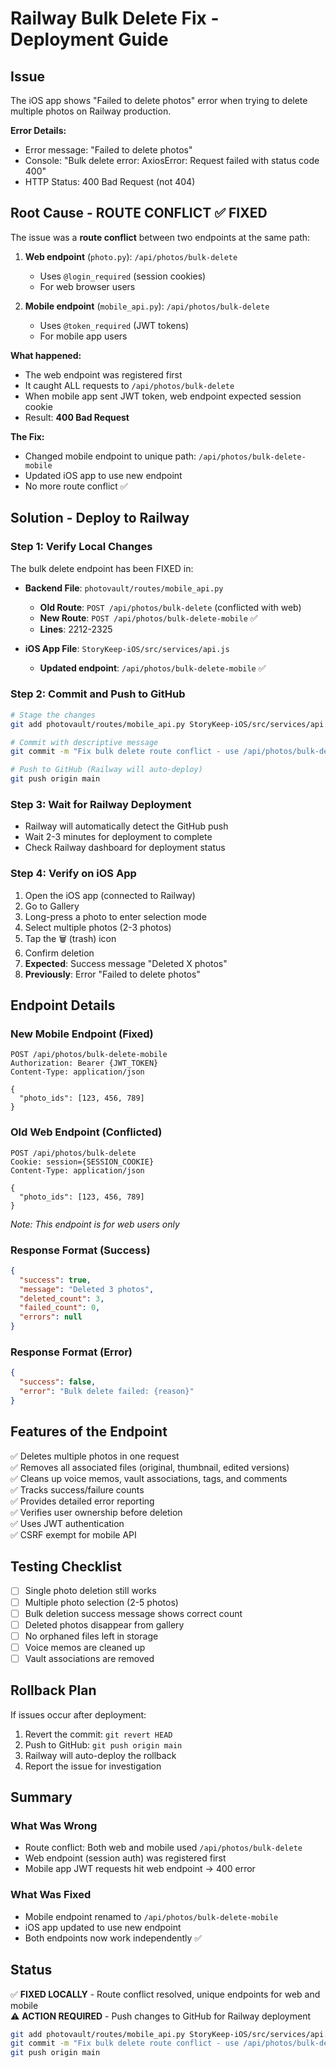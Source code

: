 # Railway Bulk Delete Fix - Deployment Guide

## Issue
The iOS app shows "Failed to delete photos" error when trying to delete multiple photos on Railway production.

**Error Details:**
- Error message: "Failed to delete photos"
- Console: "Bulk delete error: AxiosError: Request failed with status code 400"
- HTTP Status: 400 Bad Request (not 404)

## Root Cause - ROUTE CONFLICT ✅ FIXED
The issue was a **route conflict** between two endpoints at the same path:

1. **Web endpoint** (`photo.py`): `/api/photos/bulk-delete` 
   - Uses `@login_required` (session cookies)
   - For web browser users

2. **Mobile endpoint** (`mobile_api.py`): `/api/photos/bulk-delete`
   - Uses `@token_required` (JWT tokens)  
   - For mobile app users

**What happened:**
- The web endpoint was registered first
- It caught ALL requests to `/api/photos/bulk-delete`
- When mobile app sent JWT token, web endpoint expected session cookie
- Result: **400 Bad Request**

**The Fix:**
- Changed mobile endpoint to unique path: `/api/photos/bulk-delete-mobile`
- Updated iOS app to use new endpoint
- No more route conflict ✅

## Solution - Deploy to Railway

### Step 1: Verify Local Changes
The bulk delete endpoint has been FIXED in:
- **Backend File**: `photovault/routes/mobile_api.py`
  - **Old Route**: `POST /api/photos/bulk-delete` (conflicted with web)
  - **New Route**: `POST /api/photos/bulk-delete-mobile` ✅
  - **Lines**: 2212-2325

- **iOS App File**: `StoryKeep-iOS/src/services/api.js`
  - **Updated endpoint**: `/api/photos/bulk-delete-mobile` ✅

### Step 2: Commit and Push to GitHub

```bash
# Stage the changes
git add photovault/routes/mobile_api.py StoryKeep-iOS/src/services/api.js

# Commit with descriptive message
git commit -m "Fix bulk delete route conflict - use /api/photos/bulk-delete-mobile for iOS app"

# Push to GitHub (Railway will auto-deploy)
git push origin main
```

### Step 3: Wait for Railway Deployment
- Railway will automatically detect the GitHub push
- Wait 2-3 minutes for deployment to complete
- Check Railway dashboard for deployment status

### Step 4: Verify on iOS App
1. Open the iOS app (connected to Railway)
2. Go to Gallery
3. Long-press a photo to enter selection mode
4. Select multiple photos (2-3 photos)
5. Tap the 🗑️ (trash) icon
6. Confirm deletion
7. **Expected**: Success message "Deleted X photos"
8. **Previously**: Error "Failed to delete photos"

## Endpoint Details

### New Mobile Endpoint (Fixed)
```http
POST /api/photos/bulk-delete-mobile
Authorization: Bearer {JWT_TOKEN}
Content-Type: application/json

{
  "photo_ids": [123, 456, 789]
}
```

### Old Web Endpoint (Conflicted)
```http
POST /api/photos/bulk-delete
Cookie: session={SESSION_COOKIE}
Content-Type: application/json

{
  "photo_ids": [123, 456, 789]
}
```
*Note: This endpoint is for web users only*

### Response Format (Success)
```json
{
  "success": true,
  "message": "Deleted 3 photos",
  "deleted_count": 3,
  "failed_count": 0,
  "errors": null
}
```

### Response Format (Error)
```json
{
  "success": false,
  "error": "Bulk delete failed: {reason}"
}
```

## Features of the Endpoint
✅ Deletes multiple photos in one request  
✅ Removes all associated files (original, thumbnail, edited versions)  
✅ Cleans up voice memos, vault associations, tags, and comments  
✅ Tracks success/failure counts  
✅ Provides detailed error reporting  
✅ Verifies user ownership before deletion  
✅ Uses JWT authentication  
✅ CSRF exempt for mobile API  

## Testing Checklist
- [ ] Single photo deletion still works
- [ ] Multiple photo selection (2-5 photos)
- [ ] Bulk deletion success message shows correct count
- [ ] Deleted photos disappear from gallery
- [ ] No orphaned files left in storage
- [ ] Voice memos are cleaned up
- [ ] Vault associations are removed

## Rollback Plan
If issues occur after deployment:
1. Revert the commit: `git revert HEAD`
2. Push to GitHub: `git push origin main`
3. Railway will auto-deploy the rollback
4. Report the issue for investigation

## Summary

### What Was Wrong
- Route conflict: Both web and mobile used `/api/photos/bulk-delete`
- Web endpoint (session auth) was registered first
- Mobile app JWT requests hit web endpoint → 400 error

### What Was Fixed
- Mobile endpoint renamed to `/api/photos/bulk-delete-mobile`
- iOS app updated to use new endpoint
- Both endpoints now work independently ✅

## Status
✅ **FIXED LOCALLY** - Route conflict resolved, unique endpoints for web and mobile  
⚠️ **ACTION REQUIRED** - Push changes to GitHub for Railway deployment

```bash
git add photovault/routes/mobile_api.py StoryKeep-iOS/src/services/api.js
git commit -m "Fix bulk delete route conflict - use /api/photos/bulk-delete-mobile for iOS app"
git push origin main
```
